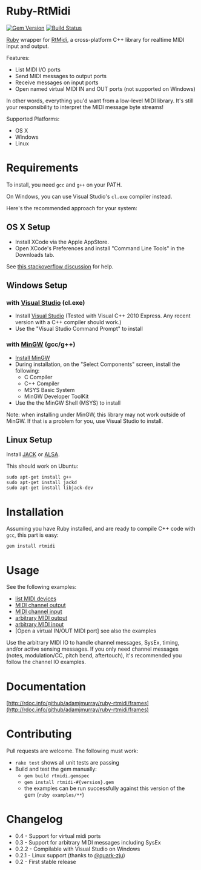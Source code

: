 Ruby-RtMidi
===========

[![Gem Version](https://badge.fury.io/rb/rtmidi.png)](http://badge.fury.io/rb/rtmidi) [![Build Status](https://travis-ci.org/adamjmurray/ruby-rtmidi.png?branch=master)](https://travis-ci.org/adamjmurray/ruby-rtmidi)

[Ruby](http://www.ruby-lang.org/) wrapper for [RtMidi](http://www.music.mcgill.ca/~gary/rtmidi/index.html),
a cross-platform C++ library for realtime MIDI input and output.

Features:

* List MIDI I/O ports
* Send MIDI messages to output ports
* Receive messages on input ports
* Open named virtual MIDI IN and OUT ports (not supported on Windows)

In other words, everything you'd want from a low-level MIDI library.
It's still your responsibility to interpret the MIDI message byte streams!

Supported Platforms:

* OS X
* Windows
* Linux


Requirements
============

To install, you need `gcc` and `g++` on your PATH.

On Windows, you can use Visual Studio's `cl.exe` compiler instead.

Here's the recommended approach for your system:

OS X Setup
----------

* Install XCode via the Apple AppStore.
* Open XCode's Preferences and install "Command Line Tools" in the Downloads tab.

See [this stackoverflow discussion](http://stackoverflow.com/questions/9329243/xcode-4-4-command-line-tools) for help.

Windows Setup
-------------

### with [Visual Studio](http://www.microsoft.com/visualstudio) (cl.exe)
* Install [Visual Studio](http://www.microsoft.com/visualstudio) (Tested with Visual C++ 2010 Express. Any recent version with a C++ compiler should work.)
* Use the "Visual Studio Command Prompt" to install

### with [MinGW](http://www.mingw.org/) (gcc/g++)
* [Install MinGW](http://sourceforge.net/projects/mingw/files/latest/download)
* During installation, on the "Select Components" screen, install the following:
  * C Compiler
  * C++ Compiler
  * MSYS Basic System
  * MinGW Developer ToolKit
* Use the the MinGW Shell (MSYS) to install

Note: when installing under MinGW, this library may not work outside of MinGW. If that is a problem for you, use Visual Studio to install.

Linux Setup
-----------

Install [JACK](http://jackaudio.org/) or [ALSA](http://www.alsa-project.org).

This should work on Ubuntu:

    sudo apt-get install g++
    sudo apt-get install jackd
    sudo apt-get install libjack-dev


Installation
============

Assuming you have Ruby installed, and are ready to compile C++ code with `gcc`, this part is easy:

    gem install rtmidi


Usage
=====

See the following examples:

* [list MIDI devices](http://rdoc.info/github/adamjmurray/ruby-rtmidi/file/examples/list_ports.rb)
* [MIDI channel output](http://rdoc.info/github/adamjmurray/ruby-rtmidi/file/examples/send_channel_message.rb)
* [MIDI channel input](http://rdoc.info/github/adamjmurray/ruby-rtmidi/file/examples/receive_channel_message.rb)
* [arbitrary MIDI output](http://rdoc.info/github/adamjmurray/ruby-rtmidi/file/examples/send_any_message.rb)
* [arbitrary MIDI input](http://rdoc.info/github/adamjmurray/ruby-rtmidi/file/examples/receive_any_message.rb)
* [Open a virtual IN/OUT MIDI port] see also the examples

Use the arbitrary MIDI IO to handle channel messages, SysEx, timing, and/or active sensing messages.
If you only need channel messages (notes, modulation/CC, pitch bend, aftertouch), it's recommended you
follow the channel IO examples.




Documentation
=============

[http://rdoc.info/github/adamjmurray/ruby-rtmidi/frames](http://rdoc.info/github/adamjmurray/ruby-rtmidi/frames)


Contributing
============

Pull requests are welcome. The following must work:

* `rake test` shows all unit tests are passing
* Build and test the gem manually:
    * `gem build rtmidi.gemspec`
    * `gem install rtmidi-#{version}.gem`
    * the examples can be run successfully against this version of the gem (`ruby examples/**`)


Changelog
=========

* 0.4 - Support for virtual midi ports
* 0.3 - Support for arbitrary MIDI messages including SysEx
* 0.2.2 - Compilable with Visual Studio on Windows
* 0.2.1 - Linux support (thanks to [@quark-zju](https://github.com/quark-zju))
* 0.2 - First stable release
